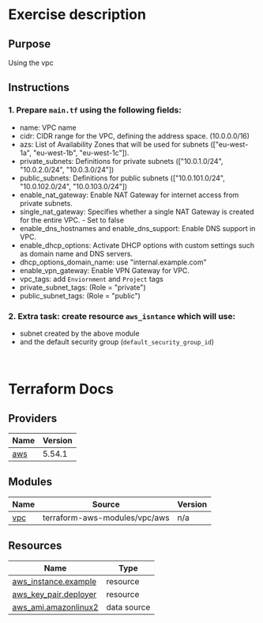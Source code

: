 # Exercise description

## Purpose
Using the vpc

## Instructions

### 1. Prepare `main.tf` using the following fields:
- name: VPC name
- cidr: CIDR range for the VPC, defining the address space. (10.0.0.0/16)
- azs: List of Availability Zones that will be used for subnets (["eu-west-1a", "eu-west-1b", "eu-west-1c"]).
- private_subnets: Definitions for private subnets (["10.0.1.0/24", "10.0.2.0/24", "10.0.3.0/24"])
- public_subnets: Definitions for public subnets (["10.0.101.0/24", "10.0.102.0/24", "10.0.103.0/24"])
- enable_nat_gateway: Enable NAT Gateway for internet access from private subnets.
- single_nat_gateway: Specifies whether a single NAT Gateway is created for the entire VPC. - Set to false
- enable_dns_hostnames and enable_dns_support: Enable DNS support in VPC.
- enable_dhcp_options: Activate DHCP options with custom settings such as domain name and DNS servers.
- dhcp_options_domain_name: use "internal.example.com"
- enable_vpn_gateway: Enable VPN Gateway for VPC.
- vpc_tags: add `Enviornment` and `Project` tags
- private_subnet_tags: (Role = "private")
- public_subnet_tags: (Role = "public")

### 2. Extra task: create resource `aws_isntance` which will use:
- subnet created by the above module
- and the default security group (`default_security_group_id`)

&ensp;

<!-- BEGIN_TF_DOCS -->

# Terraform Docs
## Providers

| Name | Version |
|------|---------|
| <a name="provider_aws"></a> [aws](#provider\_aws) | 5.54.1 |

## Modules

| Name | Source | Version |
|------|--------|---------|
| <a name="module_vpc"></a> [vpc](#module\_vpc) | terraform-aws-modules/vpc/aws | n/a |

## Resources

| Name | Type |
|------|------|
| [aws_instance.example](https://registry.terraform.io/providers/hashicorp/aws/latest/docs/resources/instance) | resource |
| [aws_key_pair.deployer](https://registry.terraform.io/providers/hashicorp/aws/latest/docs/resources/key_pair) | resource |
| [aws_ami.amazonlinux2](https://registry.terraform.io/providers/hashicorp/aws/latest/docs/data-sources/ami) | data source |

<!-- END_TF_DOCS -->